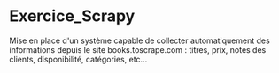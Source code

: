 # Exercice_Scrapy
Mise en place d'un système capable de collecter automatiquement des informations depuis le site books.toscrape.com : titres, prix, notes des clients, disponibilité, catégories, etc...
